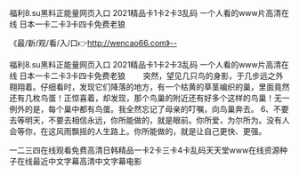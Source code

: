 福利8.su黑料正能量网页入口
2021精品卡1卡2卡3乱码
一个人看的www片高清在线
日本一卡二卡3卡四卡免费老狼


《最/新/观/看/入/口👉http://wencao66.com》--

福利8.su黑料正能量网页入口
2021精品卡1卡2卡3乱码
一个人看的www片高清在线
日本一卡二卡3卡四卡免费老狼
　　突然，望见几只鸟的身影，于几步远之外翱翔着。仔细看时，发现它们降落的地方，有一个枯黄的草茎编织的巢，里面竟然还有几枚鸟蛋！正惊喜着，却发现，那个鸟巢的附近还有好多个这样的鸟巢！无一例外的是，每个巢中都有鸟蛋。我全然忘记了母亲的叮嘱，向鸟巢奔去。
	6、不要去等明天，不要去相信永远，你所能做的，就是眼前。你所爱，为尔所为。没有人会等你，在这风雨飘摇的人生路上。你所能做的，就是让自己更快、更强。





一二三四在线观看免费高清日韩精品一卡2卡三卡4卡乱码天天堂www在线资源种子在线最近中文字幕高清中文字幕电影
